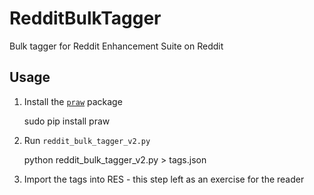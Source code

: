 RedditBulkTagger
================

Bulk tagger for Reddit Enhancement Suite on Reddit

Usage
-----

1. Install the [`praw`](https://pypi.python.org/pypi/praw) package

    sudo pip install praw

2. Run `reddit_bulk_tagger_v2.py`

    python reddit_bulk_tagger_v2.py > tags.json

3. Import the tags into RES - this step left as an exercise for the reader

